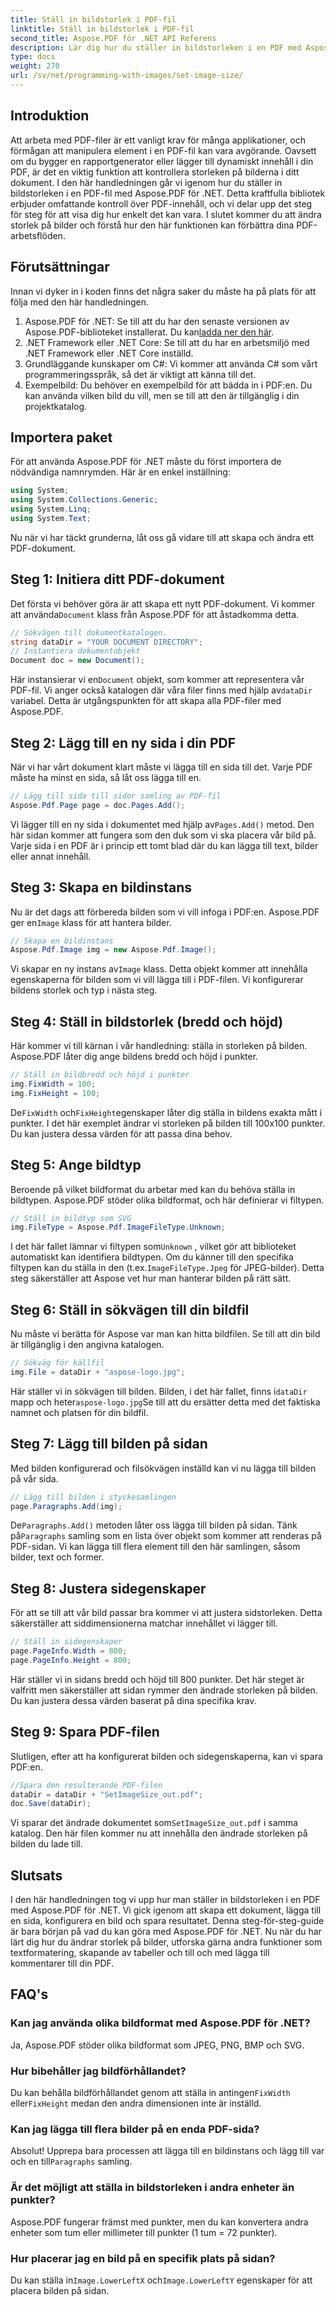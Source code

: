 ```yaml
---
title: Ställ in bildstorlek i PDF-fil
linktitle: Ställ in bildstorlek i PDF-fil
second_title: Aspose.PDF för .NET API Referens
description: Lär dig hur du ställer in bildstorleken i en PDF med Aspose.PDF för .NET. Den här steg-för-steg-guiden hjälper dig att ändra storlek på bilder, justera sidegenskaper och spara PDF-filer.
type: docs
weight: 270
url: /sv/net/programming-with-images/set-image-size/
---
```

## Introduktion

Att arbeta med PDF-filer är ett vanligt krav för många applikationer, och förmågan att manipulera element i en PDF-fil kan vara avgörande. Oavsett om du bygger en rapportgenerator eller lägger till dynamiskt innehåll i din PDF, är det en viktig funktion att kontrollera storleken på bilderna i ditt dokument. I den här handledningen går vi igenom hur du ställer in bildstorleken i en PDF-fil med Aspose.PDF för .NET. Detta kraftfulla bibliotek erbjuder omfattande kontroll över PDF-innehåll, och vi delar upp det steg för steg för att visa dig hur enkelt det kan vara. I slutet kommer du att ändra storlek på bilder och förstå hur den här funktionen kan förbättra dina PDF-arbetsflöden.


## Förutsättningar

Innan vi dyker in i koden finns det några saker du måste ha på plats för att följa med den här handledningen.

1.  Aspose.PDF för .NET: Se till att du har den senaste versionen av Aspose.PDF-biblioteket installerat. Du kan[ladda ner den här](https://releases.aspose.com/pdf/net/).
2. .NET Framework eller .NET Core: Se till att du har en arbetsmiljö med .NET Framework eller .NET Core inställd.
3. Grundläggande kunskaper om C#: Vi kommer att använda C# som vårt programmeringsspråk, så det är viktigt att känna till det.
4. Exempelbild: Du behöver en exempelbild för att bädda in i PDF:en. Du kan använda vilken bild du vill, men se till att den är tillgänglig i din projektkatalog.

## Importera paket

För att använda Aspose.PDF för .NET måste du först importera de nödvändiga namnrymden. Här är en enkel inställning:

```csharp
using System;
using System.Collections.Generic;
using System.Linq;
using System.Text;
```

Nu när vi har täckt grunderna, låt oss gå vidare till att skapa och ändra ett PDF-dokument.

## Steg 1: Initiera ditt PDF-dokument

 Det första vi behöver göra är att skapa ett nytt PDF-dokument. Vi kommer att använda`Document` klass från Aspose.PDF för att åstadkomma detta.

```csharp
// Sökvägen till dokumentkatalogen.
string dataDir = "YOUR DOCUMENT DIRECTORY";
// Instantiera dokumentobjekt
Document doc = new Document();
```
 
 Här instansierar vi en`Document` objekt, som kommer att representera vår PDF-fil. Vi anger också katalogen där våra filer finns med hjälp av`dataDir` variabel. Detta är utgångspunkten för att skapa alla PDF-filer med Aspose.PDF.

## Steg 2: Lägg till en ny sida i din PDF

När vi har vårt dokument klart måste vi lägga till en sida till det. Varje PDF måste ha minst en sida, så låt oss lägga till en.

```csharp
// Lägg till sida till sidor samling av PDF-fil
Aspose.Pdf.Page page = doc.Pages.Add();
```
 
 Vi lägger till en ny sida i dokumentet med hjälp av`Pages.Add()` metod. Den här sidan kommer att fungera som den duk som vi ska placera vår bild på. Varje sida i en PDF är i princip ett tomt blad där du kan lägga till text, bilder eller annat innehåll.

## Steg 3: Skapa en bildinstans

 Nu är det dags att förbereda bilden som vi vill infoga i PDF:en. Aspose.PDF ger en`Image` klass för att hantera bilder.

```csharp
// Skapa en bildinstans
Aspose.Pdf.Image img = new Aspose.Pdf.Image();
```
 
 Vi skapar en ny instans av`Image` klass. Detta objekt kommer att innehålla egenskaperna för bilden som vi vill lägga till i PDF-filen. Vi konfigurerar bildens storlek och typ i nästa steg.

## Steg 4: Ställ in bildstorlek (bredd och höjd)

Här kommer vi till kärnan i vår handledning: ställa in storleken på bilden. Aspose.PDF låter dig ange bildens bredd och höjd i punkter.

```csharp
// Ställ in bildbredd och höjd i punkter
img.FixWidth = 100;
img.FixHeight = 100;
```
 
 De`FixWidth` och`FixHeight`egenskaper låter dig ställa in bildens exakta mått i punkter. I det här exemplet ändrar vi storleken på bilden till 100x100 punkter. Du kan justera dessa värden för att passa dina behov.

## Steg 5: Ange bildtyp

Beroende på vilket bildformat du arbetar med kan du behöva ställa in bildtypen. Aspose.PDF stöder olika bildformat, och här definierar vi filtypen.

```csharp
// Ställ in bildtyp som SVG
img.FileType = Aspose.Pdf.ImageFileType.Unknown;
```
 
 I det här fallet lämnar vi filtypen som`Unknown` , vilket gör att biblioteket automatiskt kan identifiera bildtypen. Om du känner till den specifika filtypen kan du ställa in den (t.ex.`ImageFileType.Jpeg` för JPEG-bilder). Detta steg säkerställer att Aspose vet hur man hanterar bilden på rätt sätt.

## Steg 6: Ställ in sökvägen till din bildfil

Nu måste vi berätta för Aspose var man kan hitta bildfilen. Se till att din bild är tillgänglig i den angivna katalogen.

```csharp
// Sökväg för källfil
img.File = dataDir + "aspose-logo.jpg";
```
 
 Här ställer vi in sökvägen till bilden. Bilden, i det här fallet, finns i`dataDir` mapp och heter`aspose-logo.jpg`Se till att du ersätter detta med det faktiska namnet och platsen för din bildfil.

## Steg 7: Lägg till bilden på sidan

Med bilden konfigurerad och filsökvägen inställd kan vi nu lägga till bilden på vår sida.

```csharp
// Lägg till bilden i styckesamlingen
page.Paragraphs.Add(img);
```
 
 De`Paragraphs.Add()` metoden låter oss lägga till bilden på sidan. Tänk på`Paragraphs` samling som en lista över objekt som kommer att renderas på PDF-sidan. Vi kan lägga till flera element till den här samlingen, såsom bilder, text och former.

## Steg 8: Justera sidegenskaper

För att se till att vår bild passar bra kommer vi att justera sidstorleken. Detta säkerställer att siddimensionerna matchar innehållet vi lägger till.

```csharp
// Ställ in sidegenskaper
page.PageInfo.Width = 800;
page.PageInfo.Height = 800;
```
 
Här ställer vi in sidans bredd och höjd till 800 punkter. Det här steget är valfritt men säkerställer att sidan rymmer den ändrade storleken på bilden. Du kan justera dessa värden baserat på dina specifika krav.

## Steg 9: Spara PDF-filen

Slutligen, efter att ha konfigurerat bilden och sidegenskaperna, kan vi spara PDF:en.

```csharp
//Spara den resulterande PDF-filen
dataDir = dataDir + "SetImageSize_out.pdf";
doc.Save(dataDir);
```
 
 Vi sparar det ändrade dokumentet som`SetImageSize_out.pdf` i samma katalog. Den här filen kommer nu att innehålla den ändrade storleken på bilden du lade till.

## Slutsats

I den här handledningen tog vi upp hur man ställer in bildstorleken i en PDF med Aspose.PDF för .NET. Vi gick igenom att skapa ett dokument, lägga till en sida, konfigurera en bild och spara resultatet. Denna steg-för-steg-guide är bara början på vad du kan göra med Aspose.PDF för .NET. Nu när du har lärt dig hur du ändrar storlek på bilder, utforska gärna andra funktioner som textformatering, skapande av tabeller och till och med lägga till kommentarer till din PDF.

## FAQ's

### Kan jag använda olika bildformat med Aspose.PDF för .NET?  
Ja, Aspose.PDF stöder olika bildformat som JPEG, PNG, BMP och SVG.

### Hur bibehåller jag bildförhållandet?  
 Du kan behålla bildförhållandet genom att ställa in antingen`FixWidth` eller`FixHeight` medan den andra dimensionen inte är inställd.

### Kan jag lägga till flera bilder på en enda PDF-sida?  
Absolut! Upprepa bara processen att lägga till en bildinstans och lägg till var och en till`Paragraphs` samling.

### Är det möjligt att ställa in bildstorleken i andra enheter än punkter?  
Aspose.PDF fungerar främst med punkter, men du kan konvertera andra enheter som tum eller millimeter till punkter (1 tum = 72 punkter).

### Hur placerar jag en bild på en specifik plats på sidan?  
 Du kan ställa in`Image.LowerLeftX` och`Image.LowerLeftY` egenskaper för att placera bilden på sidan.